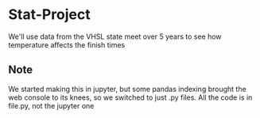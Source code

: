 # Stat-Project
 
We'll use data from the VHSL state meet over 5 years to see how temperature affects the finish times

## Note
We started making this in jupyter, but some pandas indexing brought the web console to its knees, so we switched to just .py files. All the code is in file.py, not the jupyter one